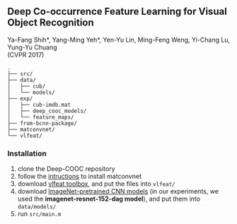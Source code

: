 ## Deep Co-occurrence Feature Learning for Visual Object Recognition ##

Ya-Fang Shih\*, Yang-Ming Yeh\*, Yen-Yu Lin, Ming-Feng Weng, Yi-Chang Lu, Yung-Yu Chuang 
<br />
(CVPR 2017)

    .
    ├── src/                  
    ├── data/                   
    │   ├── cub/          
    │   └── models/         
    ├── exp/                   
    │   ├── cub-imdb.mat
    │   ├── deep_cooc_models/         
    │   └── feature_maps/        
    ├── from-bcnn-package/                  
    ├── matconvnet/               
    └── vlfeat/                 

### Installation  
1) clone the Deep-COOC repository
2) follow the [intructions]( http://www.vlfeat.org/matconvnet/install/) to install matconvnet
3) download [vlfeat toolbox](http://www.vlfeat.org/download.html), and put the files into `vlfeat/` 
4) download [ImageNet-pretrained CNN models](http://www.vlfeat.org/matconvnet/pretrained/) (in our experiments, we used the **imagenet-resnet-152-dag model**), and put them into `data/models/`
5) run `src/main.m`

